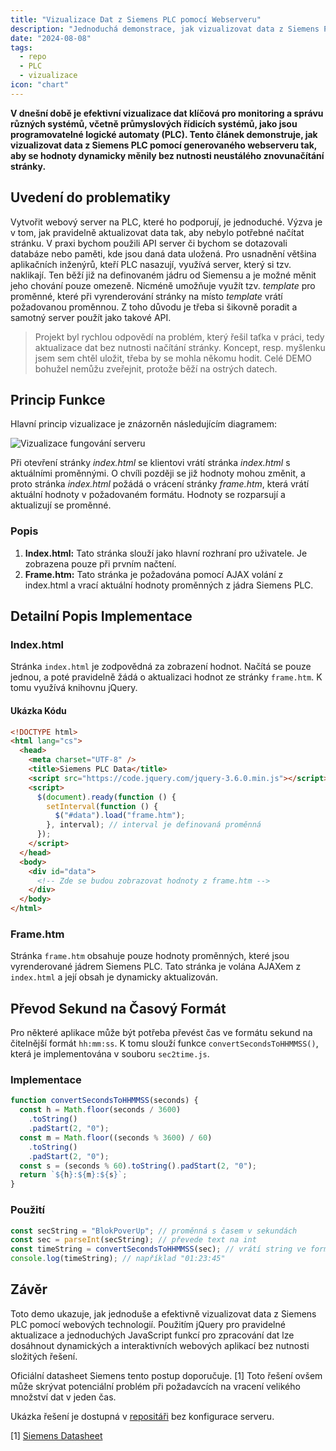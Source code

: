 ```yaml
---
title: "Vizualizace Dat z Siemens PLC pomocí Webserveru"
description: "Jednoduchá demonstrace, jak vizualizovat data z Siemens PLC pomocí webserveru tak, aby se hodnoty dynamicky měnily bez nutnosti neustálého znovunačítání stránky."
date: "2024-08-08"
tags:
  - repo
  - PLC
  - vizualizace
icon: "chart"
---
```


**V dnešní době je efektivní vizualizace dat klíčová pro monitoring a správu různých systémů, včetně průmyslových řídicích systémů, jako jsou programovatelné logické automaty (PLC). Tento článek demonstruje, jak vizualizovat data z Siemens PLC pomocí generovaného webserveru tak, aby se hodnoty dynamicky měnily bez nutnosti neustálého znovunačítání stránky.**

## Uvedení do problematiky

Vytvořit webový server na PLC, které ho podporují, je jednoduché. Výzva je v tom, jak pravidelně aktualizovat data tak, aby nebylo potřebné načítat stránku. V praxi bychom použili API server či bychom se dotazovali databáze nebo paměti, kde jsou daná data uložená. Pro usnadnění většina aplikačních inženýrů, kteří PLC nasazují, využívá server, který si tzv. naklikají. Ten běží již na definovaném jádru od Siemensu a je možné měnit jeho chování pouze omezeně. Nicméně umožňuje využít tzv. _template_ pro proměnné, které při vyrenderování stránky na místo _template_ vrátí požadovanou proměnnou. Z toho důvodu je třeba si šikovně poradit a samotný server použít jako takové API.

> Projekt byl rychlou odpovědí na problém, který řešil taťka v práci, tedy aktualizace dat bez nutnosti načítání stránky. Koncept, resp. myšlenku jsem sem chtěl uložit, třeba by se mohla někomu hodit. Celé DEMO bohužel nemůžu zveřejnit, protože běží na ostrých datech.

## Princip Funkce

Hlavní princip vizualizace je znázorněn následujícím diagramem:

![Vizualizace fungování serveru](/posts/images/vizualizace-data-z-simens-plc-pomoci-webserveru-01.jpg)

Při otevření stránky _index.html_ se klientovi vrátí stránka _index.html_ s aktuálními proměnnými. O chvíli později se již hodnoty mohou změnit, a proto stránka _index.html_ požádá o vrácení stránky _frame.htm_, která vrátí aktuální hodnoty v požadovaném formátu. Hodnoty se rozparsují a aktualizují se proměnné.

### Popis

1. **Index.html:** Tato stránka slouží jako hlavní rozhraní pro uživatele. Je zobrazena pouze při prvním načtení.
2. **Frame.htm:** Tato stránka je požadována pomocí AJAX volání z index.html a vrací aktuální hodnoty proměnných z jádra Siemens PLC.

## Detailní Popis Implementace

### Index.html

Stránka `index.html` je zodpovědná za zobrazení hodnot. Načítá se pouze jednou, a poté pravidelně žádá o aktualizaci hodnot ze stránky `frame.htm`. K tomu využívá knihovnu jQuery.

#### Ukázka Kódu

```html
<!DOCTYPE html>
<html lang="cs">
  <head>
    <meta charset="UTF-8" />
    <title>Siemens PLC Data</title>
    <script src="https://code.jquery.com/jquery-3.6.0.min.js"></script>
    <script>
      $(document).ready(function () {
        setInterval(function () {
          $("#data").load("frame.htm");
        }, interval); // interval je definovaná proměnná
      });
    </script>
  </head>
  <body>
    <div id="data">
      <!-- Zde se budou zobrazovat hodnoty z frame.htm -->
    </div>
  </body>
</html>
```

### Frame.htm

Stránka `frame.htm` obsahuje pouze hodnoty proměnných, které jsou vyrenderované jádrem Siemens PLC. Tato stránka je volána AJAXem z `index.html` a její obsah je dynamicky aktualizován.

## Převod Sekund na Časový Formát

Pro některé aplikace může být potřeba převést čas ve formátu sekund na čitelnější formát `hh:mm:ss`. K tomu slouží funkce `convertSecondsToHHMMSS()`, která je implementována v souboru `sec2time.js`.

### Implementace

```js
function convertSecondsToHHMMSS(seconds) {
  const h = Math.floor(seconds / 3600)
    .toString()
    .padStart(2, "0");
  const m = Math.floor((seconds % 3600) / 60)
    .toString()
    .padStart(2, "0");
  const s = (seconds % 60).toString().padStart(2, "0");
  return `${h}:${m}:${s}`;
}
```

### Použití

```js
const secString = "BlokPoverUp"; // proměnná s časem v sekundách
const sec = parseInt(secString); // převede text na int
const timeString = convertSecondsToHHMMSS(sec); // vrátí string ve formě hh:mm:ss
console.log(timeString); // například "01:23:45"
```

## Závěr

Toto demo ukazuje, jak jednoduše a efektivně vizualizovat data z Siemens PLC pomocí webových technologií. Použitím jQuery pro pravidelné aktualizace a jednoduchých JavaScript funkcí pro zpracování dat lze dosáhnout dynamických a interaktivních webových aplikací bez nutnosti složitých řešení.

Oficiální datasheet Siemens tento postup doporučuje. [1] Toto řešení ovšem může skrývat potenciální problém při požadavcích na vracení velikého množství dat v jeden čas.

Ukázka řešení je dostupná v [repositáři](https://github.com/petrkucerak/simens-plc-webserver) bez konfigurace serveru.

[1] [Siemens Datasheet](https://cache.industry.siemens.com/dl/files/496/68011496/att_959527/v2/68011496_Examples_for_S7WebServer_DOC_v21_en.pdf)
